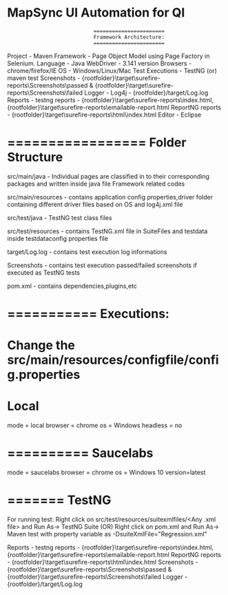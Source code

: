 # MapSync UI Automation for QI

								=======================
								Framework Architecture:
								=======================

Project - Maven
Framework - Page Object Model using Page Factory in Selenium.
Language - Java
WebDriver - 3.141 version
Browsers - chrome/firefox/IE
OS - Windows/Linux/Mac
Test Executions - TestNG (or) maven test
Screenshots - {rootfolder}\target\surefire-reports\Screenshots\passed & {rootfolder}\target\surefire-reports\Screenshots\failed
Logger - Log4j - {rootfolder}/target/Log.log
Reports - testng reports - {rootfolder}\target\surefire-reports\index.html, {rootfolder}\target\surefire-reports\emailable-report.html
ReportNG reports -  {rootfolder}\target\surefire-reports\html\index.html
Editor - Eclipse

=================
Folder Structure
=================
src/main/java - Individual pages are classified in to their corresponding packages and written inside java file
				Framework related codes

src/main/resources - contains application config properties,driver folder containing different driver files based on OS and log4j.xml file

src/test/java - TestNG test class files

src/test/resources - contains TestNG.xml file in SuiteFiles and testdata inside testdataconfig properties file

target/Log.log - contains test execution log informations

Screenshots - contains test execution passed/failed screenshots if executed as TestNG tests

pom.xml - contains dependencies,plugins,etc

===========
Executions:
===========
Change the src/main/resources/configfile/config.properties
======
Local
======
mode = local
browser = chrome
os = Windows
headless = no

==========
Saucelabs
=========
mode = saucelabs
browser = chrome
os = Windows 10
version=latest


=======
TestNG
=======
For running test:
 Right click on src/test/resources/suitexmlfiles/<Any .xml file> and Run As-> TestNG Suite
	(OR)
 Right click on pom.xml and Run As-> Maven test with property variable as -DsuiteXmlFile="Regression.xml"

Reports - testng reports - {rootfolder}\target\surefire-reports\index.html, {rootfolder}\target\surefire-reports\emailable-report.html
	      ReportNG reports -  {rootfolder}\target\surefire-reports\html\index.html
Screenshots - {rootfolder}\target\surefire-reports\Screenshots\passed & {rootfolder}\target\surefire-reports\Screenshots\failed
Logger - {rootfolder}/target/Log.log
